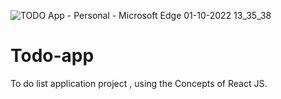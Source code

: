 ![TODO App - Personal - Microsoft​ Edge 01-10-2022 13_35_38](https://user-images.githubusercontent.com/103449592/193400107-c1665f38-a539-4eba-aac6-1747eb17573a.png)
# Todo-app
To do  list  application project , using  the Concepts  of   React JS. 
